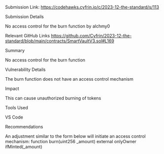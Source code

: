 Submission Link:
https://codehawks.cyfrin.io/c/2023-12-the-standard/s/113

Submission Details

No access control for the burn function
by alchmy0

Relevant GitHub Links
https://github.com/Cyfrin/2023-12-the-standard/blob/main/contracts/SmartVaultV3.sol#L169

Summary

No access control for the burn function

Vulnerability Details

The burn function does not have an access control mechanism

Impact

This can cause unauthorized burning of tokens

Tools Used

VS Code

Recommendations

An adjustment similar to the form below will initiate an access control mechanism: function burn(uint256 _amount) external onlyOwner ifMinted(_amount)
